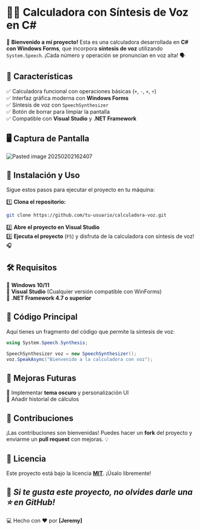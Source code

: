# 🎤🔢 Calculadora con Síntesis de Voz en C#

🚀 **Bienvenido a mi proyecto!** Esta es una calculadora desarrollada en **C# con Windows Forms**, que incorpora **síntesis de voz** utilizando `System.Speech`. ¡Cada número y operación se pronuncian en voz alta! 🗣️

## 📌 Características
✅ Calculadora funcional con operaciones básicas (`+`, `-`, `×`, `÷`)  
✅ Interfaz gráfica moderna con **Windows Forms**  
✅ Síntesis de voz con `SpeechSynthesizer`  
✅ Botón de borrar para limpiar la pantalla  
✅ Compatible con **Visual Studio** y **.NET Framework**  

## 🖥️ Captura de Pantalla   
![Pasted image 20250202162407](https://github.com/user-attachments/assets/fc7ba250-4a14-4af6-95bf-4aa4d1c8cd7b)

## 🚀 Instalación y Uso  
Sigue estos pasos para ejecutar el proyecto en tu máquina:  

1️⃣ **Clona el repositorio:**  
```sh
git clone https://github.com/tu-usuario/calculadora-voz.git
```
2️⃣ **Abre el proyecto en Visual Studio**  
3️⃣ **Ejecuta el proyecto** (`F5`) y disfruta de la calculadora con síntesis de voz! 🎧  

## 🛠️ Requisitos  
🔹 **Windows 10/11**  
🔹 **Visual Studio** (Cualquier versión compatible con WinForms)  
🔹 **.NET Framework 4.7 o superior**  

## 📜 Código Principal  
Aquí tienes un fragmento del código que permite la síntesis de voz:  

```csharp
using System.Speech.Synthesis;

SpeechSynthesizer voz = new SpeechSynthesizer();
voz.SpeakAsync("Bienvenido a la calculadora con voz");
```

## 🎯 Mejoras Futuras  
🔹 Implementar **tema oscuro** y personalización UI  
🔹 Añadir historial de cálculos  

## 🤝 Contribuciones  
¡Las contribuciones son bienvenidas! Puedes hacer un **fork** del proyecto y enviarme un **pull request** con mejoras. 💡  

## 📄 Licencia  
Este proyecto está bajo la licencia **[MIT](LICENSE)**. ¡Úsalo libremente!  

📢 *Si te gusta este proyecto, no olvides darle una ⭐ en GitHub!*  
---
💻 Hecho con ❤️ por **[Jeremy]**  
